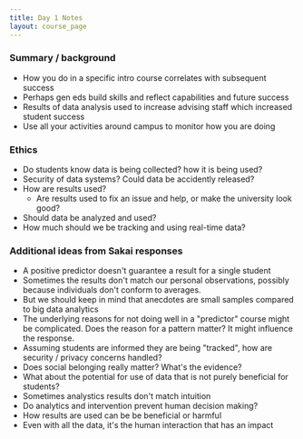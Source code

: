 ```yaml
---
title: Day 1 Notes
layout: course_page
---
```


### Summary / background

- How you do in a specific intro course correlates with subsequent success
- Perhaps gen eds build skills and reflect capabilities and future success
- Results of data analysis used to increase advising staff which increased student success
- Use all your activities around campus to monitor how you are doing

### Ethics

- Do students know data is being collected? how it is being used?
- Security of data systems? Could data be accidently released?
- How are results used?
  - Are results used to fix an issue and help, or make the university look good?
- Should data be analyzed and used?
- How much should we be tracking and using real-time data?

### Additional ideas from Sakai responses

- A positive predictor doesn't guarantee a result for a single student
- Sometimes the results don't match our personal observations, possibly because individuals don't conform to averages. 
- But we should keep in mind that anecdotes are small samples compared to big data analytics
- The underlying reasons for not doing well in a "predictor" course might be complicated. Does the reason for a pattern matter? It might influence the response.
- Assuming students are informed they are being "tracked", how are security / privacy concerns handled?
- Does social belonging really matter? What's the evidence?
- What about the potential for use of data that is not purely beneficial for students?
- Sometimes analystics results don't match intuition
- Do analytics and intervention prevent human decision making?
- How results are used can be be beneficial or harmful
- Even with all the data, it's the human interaction that has an impact
